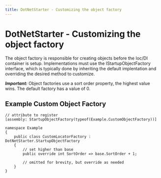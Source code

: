 ```yaml
---
title: DotNetStarter - Customizing the object factory
---
```

# DotNetStarter - Customizing the object factory

The object factory is responsible for creating objects before the Ioc/DI container is setup. 
Implementations must use the IStartupObjectFactory interface, which is typically done by inheriting the default implentation
 and overriding the desired method to customize. 

***Important:*** Object factories use a sort order property, the highest value wins. The default factory has a value of 0.

## Example Custom Object Factory

```
// attribute to register 
[assembly: StartupObjectFactory(typeof(Example.CustomObjectFactory))]

namespace Example 
{    
    public class CustomLocatorFactory : DotNetStarter.StartupObjectFactory
    {
        // set higher than base
        public override int SortOrder => base.SortOrder + 1;
    
        // omitted for brevity, but override as needed
    }
}
```